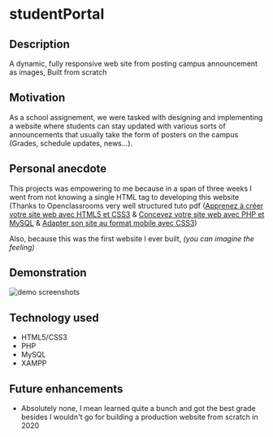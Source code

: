 # studentPortal

## Description
A dynamic, fully responsive web site from posting campus announcement as images, Built from scratch

## Motivation
As a school assignement, we were tasked with designing and implementing a website where students can stay updated with various sorts of announcements that usually take the form of posters on the campus (Grades, schedule updates, news...).

## Personal anecdote
This projects was empowering to me because in a span of three weeks I went from not knowing a single HTML tag to developing this website (Thanks to Openclassrooms very well structured tuto pdf ([Apprenez à créer votre site web avec HTML5 et CSS3](https://openclassrooms.com/en/courses/1603881-apprenez-a-creer-votre-site-web-avec-html5-et-css3) & [Concevez votre site web avec PHP et MySQL](https://openclassrooms.com/en/courses/918836-concevez-votre-site-web-avec-php-et-mysql) & [Adapter son site au format mobile avec CSS3](https://openclassrooms.com/en/courses/1708611-adapter-son-site-au-format-mobile-avec-css3))

Also, because this was the first website I ever built, _(you can imagine the feeling)_

## Demonstration
![demo screenshots](https://github.com/Noisy96/myfirstWebsiteEver/blob/master/images/screenshot.gif)

## Technology used
* HTML5/CSS3
* PHP
* MySQL
* XAMPP

## Future enhancements
* Absolutely none, I mean learned quite a bunch and got the best grade besides I wouldn't go for building a production website from scratch in 2020

